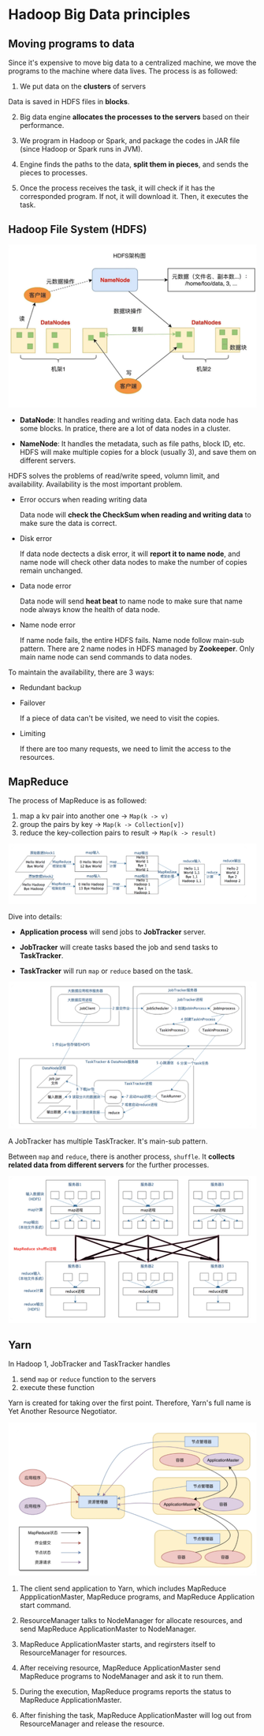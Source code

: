 # Hadoop Big Data principles

## Moving programs to data

Since it's expensive to move big data to a centralized machine, we move the programs to the machine where data lives. The process is as followed:

1. We put data on the **clusters** of servers

Data is saved in HDFS files in **blocks**.

2. Big data engine **allocates the processes to the servers** based on their performance.

3. We program in Hadoop or Spark, and package the codes in JAR file (since Hadoop or Spark runs in JVM).

4. Engine finds the paths to the data, **split them in pieces**, and sends the pieces to processes.

5. Once the process receives the task, it will check if it has the corresponded program. If not, it will download it. Then, it executes the task.

## Hadoop File System (HDFS)

![hdfs-structure](./images/hdfs-structure.png)

- **DataNode**: It handles reading and writing data. Each data node has some blocks. In pratice, there are a lot of data nodes in a cluster.

- **NameNode**: It handles the metadata, such as file paths, block ID, etc. HDFS will make multiple copies for a block (usually 3), and save them on different servers.

HDFS solves the problems of read/write speed, volumn limit, and availability. Availability is the most important problem.

- Error occurs when reading writing data

  Data node will **check the CheckSum when reading and writing data** to make sure the data is correct.

- Disk error

  If data node dectects a disk error, it will **report it to name node**, and name node will check other data nodes to make the number of copies remain unchanged.

- Data node error

  Data node will send **heat beat** to name node to make sure that name node always know the health of data node.

- Name node error

  If name node fails, the entire HDFS fails. Name node follow main-sub pattern. There are 2 name nodes in HDFS managed by **Zookeeper**. Only main name node can send commands to data nodes.

To maintain the availability, there are 3 ways:

- Redundant backup

- Failover

  If a piece of data can't be visited, we need to visit the copies.

- Limiting

  If there are too many requests, we need to limit the access to the resources.

## MapReduce

The process of MapReduce is as followed:

1. map a kv pair into another one -> `Map(k -> v)`
2. group the pairs by key -> `Map(k -> Collection[v])`
3. reduce the key-collection pairs to result -> `Map(k -> result)`

![map-reduce-example](./images/map-reduce-example.png)

Dive into details:

- **Application process** will send jobs to **JobTracker** server.

- **JobTracker** will create tasks based the job and send tasks to **TaskTracker**.

- **TaskTracker** will run `map` or `reduce` based on the task.

![map-reduce-processes](./images/map-reduce-processes.png)

A JobTracker has multiple TaskTracker. It's main-sub pattern.

Between `map` and `reduce`, there is another process, `shuffle`. It **collects related data from different servers** for the further processes.

![shuffle](./images/shuffle-map-reduce.png)

## Yarn

In Hadoop 1, JobTracker and TaskTracker handles

1. send `map` or `reduce` function to the servers
2. execute these function

Yarn is created for taking over the first point. Therefore, Yarn's full name is Yet Another Resource Negotiator.

![yarn](./images/yarn.png)

1. The client send application to Yarn, which includes MapReduce AppplicationMaster, MapReduce programs, and MapReduce Application start command.

2. ResourceManager talks to NodeManager for allocate resources, and send MapReduce ApplicationMaster to NodeManager.

3. MapReduce ApplicationMaster starts, and regirsters itself to ResourceManager for resources.

4. After receiving resource, MapReduce ApplicationMaster send MapReduce programs to NodeManager and ask it to run them.

5. During the execution, MapReduce programs reports the status to MapReduce ApplicationMaster.

6. After finishing the task, MapReduce ApplicationMaster will log out from ResourceManager and release the resource.
